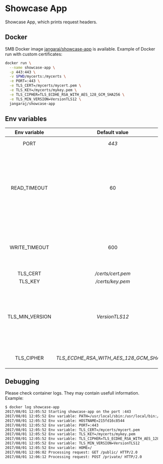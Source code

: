 # Showcase App

Showcase App, which prints request headers.

## Docker

5MB Docker image [jangaraj/showcase-app](https://hub.docker.com/r/jangaraj/showcase-app/)
is available. Example of Docker run with custom certificates:

```bash
docker run \
  --name showcase-app \
  -p 443:443 \
  -v $PWD/mycerts:/mycerts \
  -e PORT=:443 \
  -e TLS_CERT=/mycerts/mycert.pem \
  -e TLS_KEY=/mycerts/mykey.pem \
  -e TLS_CIPHER=TLS_ECDHE_RSA_WITH_AES_128_GCM_SHA256 \
  -e TLS_MIN_VERSION=VersionTLS12 \
  jangaraj/showcase-app
```

## Env variables

| Env variable | Default value | Description |
| :----------: | :-----------: | :---------: |
| PORT | *443* | TCP port of app |
| READ_TIMEOUT | 60 | Time from when the connection is accepted to when the request body is fully read (if you do read the body, otherwise to the end of the headers). |
| WRITE_TIMEOUT | 600 |  Time from the end of the request header read to the end of the response write. |
| TLS_CERT | */certs/cert.pem* | TLS certificate |
| TLS_KEY | */certs/key.pem* | TLS key |
| TLS_MIN_VERSION | *VersionTLS12* | Minimum SSL/TLS version that is acceptable.<br>[Possible values](https://golang.org/pkg/crypto/tls/):<br>*VersionTLS10, VersionTLS11, VersionTLS12, VersionSSL30* |
| TLS_CIPHER | *TLS_ECDHE_RSA_WITH_AES_128_GCM_SHA256* | Supported cipher suite(s) - use *|* as a separator if you need to specify more suites.<br>[Possible values](https://golang.org/pkg/crypto/tls/):<br>*TLS_RSA_WITH_RC4_128_SHA, TLS_RSA_WITH_3DES_EDE_CBC_SHA, TLS_RSA_WITH_AES_128_CBC_SHA, TLS_RSA_WITH_AES_256_CBC_SHA, TLS_RSA_WITH_AES_128_CBC_SHA256, TLS_RSA_WITH_AES_128_GCM_SHA256, TLS_RSA_WITH_AES_256_GCM_SHA384, TLS_ECDHE_ECDSA_WITH_RC4_128_SHA, TLS_ECDHE_ECDSA_WITH_AES_128_CBC_SHA, TLS_ECDHE_ECDSA_WITH_AES_256_CBC_SHA, TLS_ECDHE_RSA_WITH_RC4_128_SHA, TLS_ECDHE_RSA_WITH_3DES_EDE_CBC_SHA, TLS_ECDHE_RSA_WITH_AES_128_CBC_SHA, TLS_ECDHE_RSA_WITH_AES_256_CBC_SHA, TLS_ECDHE_ECDSA_WITH_AES_128_CBC_SHA256, TLS_ECDHE_RSA_WITH_AES_128_CBC_SHA256, TLS_ECDHE_RSA_WITH_AES_128_GCM_SHA256, TLS_ECDHE_ECDSA_WITH_AES_128_GCM_SHA256, TLS_ECDHE_RSA_WITH_AES_256_GCM_SHA384, TLS_ECDHE_ECDSA_WITH_AES_256_GCM_SHA384, TLS_ECDHE_RSA_WITH_CHACHA20_POLY1305, TLS_ECDHE_ECDSA_WITH_CHACHA20_POLY1305, TLS_FALLBACK_SCSV* |

## Debugging

Please check container logs. They may contain usefull information. Example:

```bash
$ docker log showcase-app
2017/08/01 12:05:52 Starting showcase-app on the port :443
2017/08/01 12:05:52 Env variable: PATH=/usr/local/sbin:/usr/local/bin:/usr/sbin:/usr/bin:/sbin:/bin
2017/08/01 12:05:52 Env variable: HOSTNAME=215fd16c8544
2017/08/01 12:05:52 Env variable: PORT=:443
2017/08/01 12:05:52 Env variable: TLS_CERT=/mycerts/mycert.pem
2017/08/01 12:05:52 Env variable: TLS_KEY=/mycerts/mykey.pem
2017/08/01 12:05:52 Env variable: TLS_CIPHER=TLS_ECDHE_RSA_WITH_AES_128_GCM_SHA256
2017/08/01 12:05:52 Env variable: TLS_MIN_VERSION=VersionTLS12
2017/08/01 12:05:52 Env variable: HOME=/
2017/08/01 12:06:02 Processing request: GET /public/ HTTP/2.0
2017/08/01 12:06:12 Processing request: POST /private/ HTTP/2.0
```

